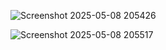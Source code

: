 ![Screenshot 2025-05-08 205426](https://github.com/user-attachments/assets/3a9daa22-2b3c-499f-a043-6d81b16f5e18)

![Screenshot 2025-05-08 205517](https://github.com/user-attachments/assets/885a6def-87b9-4b58-8657-ed30a9d9409a)
